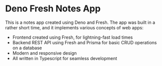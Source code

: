 # Deno Fresh Notes App

This is a notes app created using Deno and Fresh. The app was built in a rather short time, and it implements various concepts of web apps:

- Frontend created using Fresh, for lightning-fast load times
- Backend REST API using Fresh and Prisma for basic CRUD operations on a database
- Modern and responsive design
- All written in Typescript for seamless development
